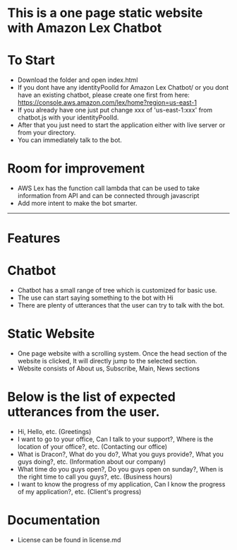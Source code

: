# This is a one page static website with Amazon Lex Chatbot
# To Start
- Download the folder and open index.html
- If you dont have any identityPoolId for Amazon Lex Chatbot/ or you dont have an existing chatbot, please create one first from here: https://console.aws.amazon.com/lex/home?region=us-east-1
- If you already have one just put change xxx of 'us-east-1:xxx' from chatbot.js with your identityPoolId.
- After that you just need to start the application either with live server or from your directory.
- You can immediately talk to the bot. 
# Room for improvement 
- AWS Lex has the function call lambda that can be used to take information from API and can be connected through javascript
- Add more intent to make the bot smarter.
-------------------------------------------------------------------------------------------------------------------------------------
# Features 
# Chatbot
- Chatbot has a small range of tree which is customized for basic use.
- The use can start saying something to the bot with Hi
- There are plenty of utterances that the user can try to talk with the bot. 
# Static Website 
- One page website with a scrolling system. Once the head section of the website is clicked, It will directly jump to the selected section.
- Website consists of About us, Subscribe, Main, News sections
# Below is the list of expected utterances from the user.
- Hi, Hello, etc. (Greetings)
- I want to go to your office, Can I talk to your support?, Where is the location of your office?, etc. (Contacting our office)
- What is Dracon?, What do you do?, What you guys provide?, What you guys doing?, etc. (Information about our company)
- What time do you guys open?, Do you guys open on sunday?, When is the right time to call you guys?, etc. (Business hours)
- I want to know the progress of my application, Can I know the progress of my application?, etc. (Client's progress)
# Documentation 
- License can be found in license.md
